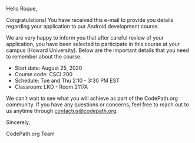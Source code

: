 Hello Roque, 

Congratulations! You have received this e-mail to provide you details regarding your application to our Android development course.

We are very happy to inform you that after careful review of your application, you have been selected to participate in this course at your campus (Howard University). Below are the important details that you need to remember about the course. 

 - Start date: August 25, 2020 
 - Course code: CSCI 200
 - Schedule: Tue and Thu 2:10 - 3:30 PM EST 
 - Classroom: LKD - Room 2117A

We can't wait to see what you will achieve as part of the CodePath.org community. If you have any questions or concerns, feel free to reach out to us anytime through contactus@codepath.org. 

Sincerely, 

CodePath.org Team 
